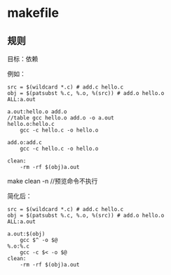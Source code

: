 # makefile

## 规则

目标：依赖

例如：

```shell
src = $(wildcard *.c) # add.c hello.c
obj = $(patsubst %.c, %.o, %(src)) # add.o hello.o
ALL:a.out
 
a.out:hello.o add.o 
//table	gcc hello.o add.o -o a.out
hello.o:hello.c
	gcc -c hello.c -o hello.o

add.o:add.c
	gcc -c hello.c -o hello.o

clean:
	-rm -rf $(obj)a.out
```

make clean -n //预览命令不执行

简化后：

```shell
src = $(wildcard *.c) # add.c hello.c
obj = $(patsubst %.c, %.o, %(src)) # add.o hello.o
ALL:a.out

a.out:$(obj)
	gcc $^ -o $@
%.o:%.c
	gcc -c $< -o $@
clean:
	-rm -rf $(obj)a.out
```
